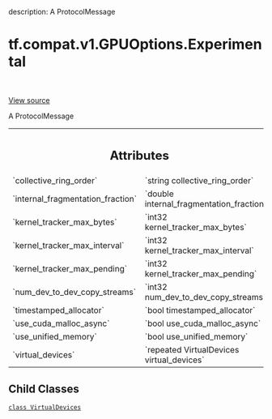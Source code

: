 description: A ProtocolMessage

<div itemscope itemtype="http://developers.google.com/ReferenceObject">
<meta itemprop="name" content="tf.compat.v1.GPUOptions.Experimental" />
<meta itemprop="path" content="Stable" />
<meta itemprop="property" content="VirtualDevices"/>
</div>

# tf.compat.v1.GPUOptions.Experimental

<!-- Insert buttons and diff -->

<table class="tfo-notebook-buttons tfo-api nocontent" align="left">

</table>

<a target="_blank" href="/code/stable/tensorflow/core/protobuf/config.proto">View source</a>



A ProtocolMessage

<!-- Placeholder for "Used in" -->




<!-- Tabular view -->
 <table class="responsive fixed orange">
<colgroup><col width="214px"><col></colgroup>
<tr><th colspan="2"><h2 class="add-link">Attributes</h2></th></tr>

<tr>
<td>
`collective_ring_order`
</td>
<td>
`string collective_ring_order`
</td>
</tr><tr>
<td>
`internal_fragmentation_fraction`
</td>
<td>
`double internal_fragmentation_fraction`
</td>
</tr><tr>
<td>
`kernel_tracker_max_bytes`
</td>
<td>
`int32 kernel_tracker_max_bytes`
</td>
</tr><tr>
<td>
`kernel_tracker_max_interval`
</td>
<td>
`int32 kernel_tracker_max_interval`
</td>
</tr><tr>
<td>
`kernel_tracker_max_pending`
</td>
<td>
`int32 kernel_tracker_max_pending`
</td>
</tr><tr>
<td>
`num_dev_to_dev_copy_streams`
</td>
<td>
`int32 num_dev_to_dev_copy_streams`
</td>
</tr><tr>
<td>
`timestamped_allocator`
</td>
<td>
`bool timestamped_allocator`
</td>
</tr><tr>
<td>
`use_cuda_malloc_async`
</td>
<td>
`bool use_cuda_malloc_async`
</td>
</tr><tr>
<td>
`use_unified_memory`
</td>
<td>
`bool use_unified_memory`
</td>
</tr><tr>
<td>
`virtual_devices`
</td>
<td>
`repeated VirtualDevices virtual_devices`
</td>
</tr>
</table>



## Child Classes
[`class VirtualDevices`](../../../../tf/compat/v1/GPUOptions/Experimental/VirtualDevices.md)

